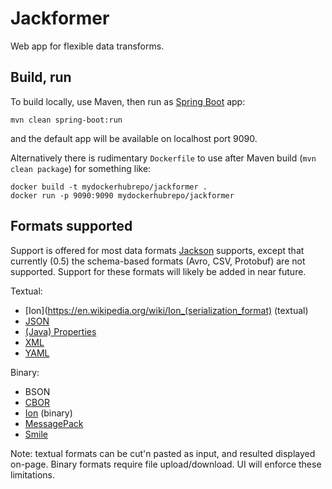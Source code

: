 # Jackformer

Web app for flexible data transforms.

## Build, run

To build locally, use Maven, then run as [Spring Boot](https://spring.io/projects/spring-boot) app:

    mvn clean spring-boot:run

and the default app will be available on localhost port 9090.

Alternatively there is rudimentary `Dockerfile` to use after Maven build (`mvn clean package`)
for something like:

    docker build -t mydockerhubrepo/jackformer .
    docker run -p 9090:9090 mydockerhubrepo/jackformer

## Formats supported

Support is offered for most data formats [Jackson](https://github.com/FasterXML/jackson) supports,
except that currently (0.5) the schema-based formats (Avro, CSV, Protobuf) are not supported.
Support for these formats will likely be added in near future.

Textual:

* [Ion](https://en.wikipedia.org/wiki/Ion_(serialization_format) (textual)
* [JSON](https://en.wikipedia.org/wiki/JSON)
* [(Java) Properties](https://en.wikipedia.org/wiki/.properties)
* [XML](https://en.wikipedia.org/wiki/XML)
* [YAML](https://en.wikipedia.org/wiki/YAML)

Binary:

* BSON
* [CBOR](https://en.wikipedia.org/wiki/CBOR)
* [Ion](https://en.wikipedia.org/wiki/Ion_(serialization_format)) (binary)
* [MessagePack](https://en.wikipedia.org/wiki/MessagePack)
* [Smile](https://en.wikipedia.org/wiki/Smile_(data_interchange_format))

Note: textual formats can be cut'n pasted as input, and resulted displayed on-page.
Binary formats require file upload/download. UI will enforce these limitations.







